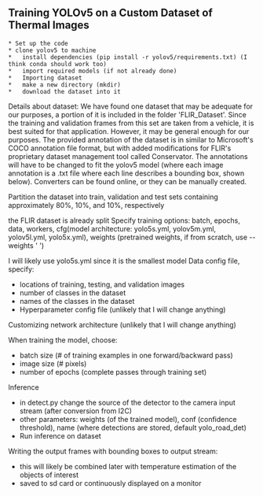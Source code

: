 ## Training YOLOv5 on a Custom Dataset of Thermal Images

	* Set up the code
	* clone yolov5 to machine
	*	install dependencies (pip install -r yolov5/requirements.txt) (I think conda should work too)
	*	import required models (if not already done)
	*	Importing dataset
	*	make a new directory (mkdir)
	*	download the dataset into it
 
Details about dataset: We have found one dataset that may be adequate for our purposes, a portion of it is included in the folder 'FLIR_Dataset'. Since the training and validation frames from this set are taken from a vehicle, it is best suited for that application. However, it may be general enough for our purposes. The provided annotation of the dataset is in similar to Microsoft's COCO annotation file format, but with added modifications for FLIR's proprietary dataset management tool called Conservator. The annotations will have to be changed to fit the yolov5 model (where each image annotation is a .txt file where each line describes a bounding box, shown below). Converters can be found online, or they can be manually created.

Partition the dataset into train, validation and test sets containing approximately 80%, 10%, and 10%, respectively

the FLIR dataset is already split
Specify training options: batch, epochs, data, workers, cfg(model architecture: yolo5s.yml, yolov5m.yml, yolov5l.yml, yolo5x.yml), weights (pretrained weights, if from scratch, use --weights ' ')

I will likely use yolo5s.yml since it is the smallest model
Data config file, specify:
  * locations of training, testing, and validation images
  * number of classes in the dataset
  * names of the classes in the dataset
  * Hyperparameter config file (unlikely that I will change anything)

Customizing network architecture (unlikely that I will change anything)

When training the model, choose:

  * batch size (# of training examples in one forward/backward pass)
  * image size (# pixels)
  * number of epochs (complete passes through training set)

Inference
* in detect.py change the source of the detector to the camera input stream (after conversion from I2C)
* other parameters: weights (of the trained model), conf (confidence threshold), name (where detections are stored, default yolo_road_det)
* Run inference on dataset

Writing the output frames with bounding boxes to output stream:
* this will likely be combined later with temperature estimation of the objects of interest
* saved to sd card or continuously displayed on a monitor
